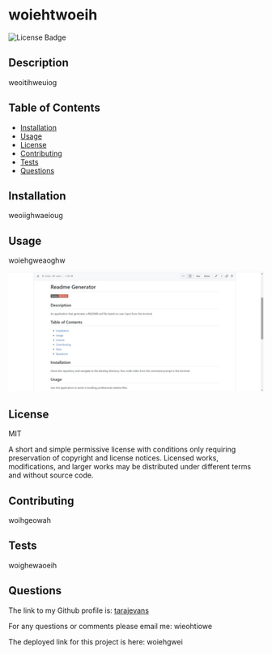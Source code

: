 
# woiehtwoeih
![License Badge](https://img.shields.io/badge/license-MIT-blue)
## Description
weoitihweuiog
## Table of Contents
- [Installation](#installation)
- [Usage](#usage)
- [License](#license)
- [Contributing](#contributing)
- [Tests](#tests)
- [Questions](#questions)
## Installation
weoiighwaeioug
## Usage
woiehgweaoghw

![screenshot](./assets/images/Screenshot.jpg)
## License
MIT

A short and simple permissive license with conditions only requiring preservation of copyright and license notices. Licensed works, modifications, and larger works may be distributed under different terms and without source code.
## Contributing
woihgeowah
## Tests
woighewaoeih
## Questions
The link to my Github profile is:
[tarajevans](https://github.com/tarajevans)

For any questions or comments please email me:
wieohtiowe

The deployed link for this project is here:
woiehgwei
